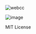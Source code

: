 ![webcc](https://github.com/gssusss/CC/assets/38189444/3a6abd95-f052-4855-9b5a-2bdf4f9cd5d0)

![image](https://github.com/gssusss/CC/assets/38189444/771c7c06-4ec0-4af9-9bf2-ccfb60fe3a55)

MIT License
